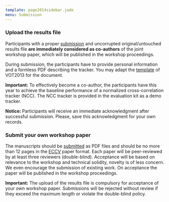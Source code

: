 ```yaml
---
template: page2014sidebar.jade
menu: Submission
---
```


### Upload the results file
Participants with a proper [submission](submission_page.html) and uncorrupted original/untouched results file <b>are immediately considered as co-authors</b> of the joint workshop paper, which will be published in the workshop proceedings.

During submission, the participants have to provide personal information and a formless PDF describing the tracker. You may adapt the [template](/vot2014/template_results.zip) of VOT2013 for the document.

<b>Important:</b> To effectively become a co-author, the participants have this year to achieve the baseline performance of a normalized cross-correlation tracker (NCC). The NCC tracker is provided in the evaluation kit as a demo tracker.

<b>Notice: </b>Participants will receive an immediate acknowledgment after successful submission. Please, save this acknowledgment for your own records. 

### Submit your own workshop paper
The manuscripts should be [submitted](https://cmt.research.microsoft.com/VOT2014/) as PDF files and should be no more than 12 pages in the [ECCV](http://eccv2014.org/wp-content/uploads/2013/10/eccv2014kit.zip) paper format. Each paper will be peer-reviewed by at least three reviewers (double-blind). Acceptance will be based on relevance to the workshop and technical solidity, novelty is of less concern. We even encourage the submission of existing work. On acceptance the paper will be published in the workshop proceedings.

<b>Important:</b> The upload of the results file is compulsory for acceptance of your own workshop paper. Submissions will be rejected without review if they exceed the maximum length or violate the double-blind policy.

